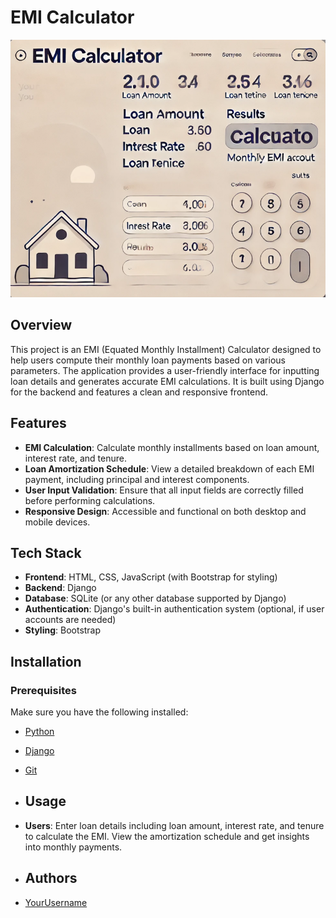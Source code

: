 # EMI Calculator

![EMI Calculator Screenshot](./emi_calculator.png)

## Overview

This project is an EMI (Equated Monthly Installment) Calculator designed to help users compute their monthly loan payments based on various parameters. The application provides a user-friendly interface for inputting loan details and generates accurate EMI calculations. It is built using Django for the backend and features a clean and responsive frontend.

## Features

- **EMI Calculation**: Calculate monthly installments based on loan amount, interest rate, and tenure.
- **Loan Amortization Schedule**: View a detailed breakdown of each EMI payment, including principal and interest components.
- **User Input Validation**: Ensure that all input fields are correctly filled before performing calculations.
- **Responsive Design**: Accessible and functional on both desktop and mobile devices.

## Tech Stack

- **Frontend**: HTML, CSS, JavaScript (with Bootstrap for styling)
- **Backend**: Django
- **Database**: SQLite (or any other database supported by Django)
- **Authentication**: Django's built-in authentication system (optional, if user accounts are needed)
- **Styling**: Bootstrap

## Installation

### Prerequisites

Make sure you have the following installed:

- [Python](https://www.python.org/)
- [Django](https://www.djangoproject.com/)
- [Git](https://git-scm.com/)

- ## Usage

- **Users**: Enter loan details including loan amount, interest rate, and tenure to calculate the EMI. View the amortization schedule and get insights into monthly payments.

- ## Authors

- [YourUsername](https://github.com/YourUsername)
